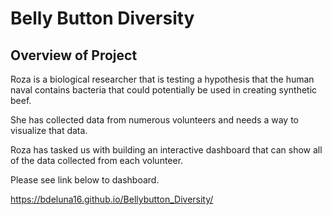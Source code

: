 # Belly Button Diversity
## Overview of Project
Roza is a biological researcher that is testing a hypothesis that the human naval contains bacteria that could potentially be used in creating synthetic beef. 

She has collected data from numerous volunteers and needs a way to visualize that data.

Roza has tasked us with building an interactive dashboard that can show all of the data collected from each volunteer.

Please see link below to dashboard.

https://bdeluna16.github.io/Bellybutton_Diversity/
